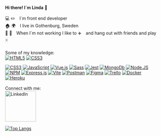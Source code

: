 **Hi there! I´m Linda** :wave: <br><br>
:computer: :pencil2: I´m front end developer<br>
:house: :earth_africa: I live in Gothenburg, Sweden<br>
:two_men_holding_hands:  :couple: When I´m not working I like to :airplane: and hang out with friends and play :black_joker: <br><br>
Some of my knowledge:<br>
<a href="#"><img style="max-width: 100%;" alt="HTML5" src="https://img.shields.io/badge/HTML5-E34F26?style=for-the-badge&logo=html5&logoColor=white" /></a>
<a href="#"><img style="max-width: 100%;" alt="CSS3" src="https://img.shields.io/badge/TypeScript-007ACC?style=for-the-badge&logo=typescript&logoColor=white" /></a>

<a href="#"><img style="max-width: 100%;" alt="CSS3" src="https://img.shields.io/badge/CSS3-1572B6?style=for-the-badge&logo=css3&logoColor=white" /></a>
<a href="#"><img style="max-width: 100%;" alt="JavaScript" src="https://img.shields.io/badge/JavaScript-F7DF1E?style=for-the-badge&logo=javascript&logoColor=black" /></a>
<a href="#"><img style="max-width: 100%;" alt="Vue.js" src="https://img.shields.io/badge/Vue.js-35495E?style=for-the-badge&logo=vuedotjs&logoColor=4FC08D" /></a>
<a href="#"><img style="max-width: 100%;" alt="Sass" src="https://img.shields.io/badge/Sass-CC6699?style=for-the-badge&logo=sass&logoColor=white" /></a>
<a href="#"><img style="max-width: 100%;" alt="Jest" src="https://img.shields.io/badge/Jest-C21325?style=for-the-badge&logo=jest&logoColor=white" /></a>
<a href="#"><img style="max-width: 100%;" alt="MongoDb" src="https://img.shields.io/badge/MongoDB-white?style=for-the-badge&logo=mongodb&logoColor=4EA94B" /></a>
<a href="#"><img style="max-width: 100%;" alt="Node.JS" src="https://img.shields.io/badge/Node.js-339933?style=for-the-badge&logo=nodedotjs&logoColor=white" /></a>
<a href="#"><img style="max-width: 100%;" alt="NPM" src="https://img.shields.io/badge/npm-CB3837?style=for-the-badge&logo=npm&logoColor=white" /></a>
<a href="#"><img style="max-width: 100%;" alt="Express.js" src="https://img.shields.io/badge/Express.js-000000?style=for-the-badge&logo=express&logoColor=white" /></a>
<a href="#"><img style="max-width: 100%;" alt="Vite" src="https://img.shields.io/badge/Vite-B73BFE?style=for-the-badge&logo=vite&logoColor=FFD62E" /></a>
<a href="#"><img style="max-width: 100%;" alt="Postman" src="https://img.shields.io/badge/Postman-FF6C37?style=for-the-badge&logo=Postman&logoColor=white" /></a>
<a href="#"><img style="max-width: 100%;" alt="Figma" src="https://img.shields.io/badge/Figma-F24E1E?style=for-the-badge&logo=figma&logoColor=white" /></a>
<a href="#"><img style="max-width: 100%;" alt="Trello" src="https://img.shields.io/badge/Trello-0052CC?style=for-the-badge&logo=trello&logoColor=white" /></a>
<a href="#"><img style="max-width: 100%;" alt="Docker" src="https://img.shields.io/badge/Docker-2CA5E0?style=for-the-badge&logo=docker&logoColor=white" /></a>
<a href="#"><img style="max-width: 100%;" alt="Heroku" src="https://img.shields.io/badge/Heroku-430098?style=for-the-badge&logo=heroku&logoColor=white" /></a>
<br><br>
Connect with me:<br><a href="https://www.linkedin.com/in/linda-jansson/" target="_blank"><img alt="LinkedIn" width="100px" src="https://img.shields.io/badge/LinkedIn-0077B5?style=for-the-badge&logo=linkedin&logoColor=white" /></a>

<a href="#">![Top Langs](https://github-readme-stats.vercel.app/api/top-langs/?username=linda-jansson-gbg&hide=dockerfile&layout=compact&theme=white)</a>
